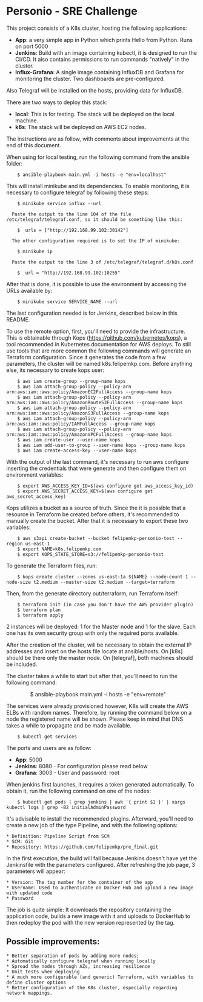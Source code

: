 # Personio - SRE Challenge

This project consists of a K8s cluster, hosting the following applications:
* **App**: a very simple app in Python which prints Hello from Python. Runs on port 5000
* **Jenkins**: Build with an image containing kubectl, it is designed to run the CI/CD. It also contains permissions to run commands "natively" in the cluster.
* **Influx-Grafana**: A single image containing InfluxDB and Grafana for monitoring the cluster. Two dashboards are pre-configured.

Also Telegraf will be installed on the hosts, providing data for InfluxDB.

There are two ways to deploy this stack:
* **local**: This is for testing. The stack will be deployed on the local machine.
* **k8s**: The stack will be deployed on AWS EC2 nodes.

The instructions are as follow, with comments about improvements at the end of this document.

When using for local testing, run the following command from the ansible folder:

        $ ansible-playbook main.yml -i hosts -e "env=localhost"

This will install minikube and its dependencies. To enable monitoring, it is necessary to configure telegraf by following these steps:

        $ minikube service influx --url

      Paste the output to the line 104 of the file /etc/telegraf/telegraf.conf, so it should be something like this:

        $  urls = ["http://192.168.99.102:30142"]

      The other configuration required is to set the IP of minikube:

        $ minikube ip

      Paste the output to the line 3 of /etc/telegraf/telegraf.d/k8s.conf

        $  url = "http://192.168.99.102:10255"

After that is done, it is possible to use the environment by accessing the URLs available by:

        $ minikube service SERVICE_NAME --url
    
The last configuration needed is for Jenkins, described below in this README.

To use the remote option, first, you'll need to provide the infrastructure. This is obtainable through Kops (https://github.com/kubernetes/kops), a tool recommended in Kubernetes documentation for AWS deploys. To still use tools that are more common the following commands will generate an Terraform configuration. Since it generates the code from a few parameters, the cluster will be named k8s.felipemkp.com. Before anything else, its necessary to create kops user:

        $ aws iam create-group --group-name kops
        $ aws iam attach-group-policy --policy-arn arn:aws:iam::aws:policy/AmazonEC2FullAccess --group-name kops
        $ aws iam attach-group-policy --policy-arn arn:aws:iam::aws:policy/AmazonRoute53FullAccess --group-name kops
        $ aws iam attach-group-policy --policy-arn arn:aws:iam::aws:policy/AmazonS3FullAccess --group-name kops
        $ aws iam attach-group-policy --policy-arn arn:aws:iam::aws:policy/IAMFullAccess --group-name kops
        $ aws iam attach-group-policy --policy-arn arn:aws:iam::aws:policy/AmazonVPCFullAccess --group-name kops
        $ aws iam create-user --user-name kops
        $ aws iam add-user-to-group --user-name kops --group-name kops
        $ aws iam create-access-key --user-name kops


With the output of the last command, it's necessary to run aws configure inserting the credentials that were generate and then  configure them on environment variables:

        $ export AWS_ACCESS_KEY_ID=$(aws configure get aws_access_key_id)
        $ export AWS_SECRET_ACCESS_KEY=$(aws configure get aws_secret_access_key)

Kops utilizes a bucket as a source of truth. Since the it is possible that a resource in Terraform be created before others, it's recommended to manually create the bucket. After that it is necessary to export these two variables:

        $ aws s3api create-bucket --bucket felipemkp-personio-test --region us-east-1
        $ export NAME=k8s.felipemkp.com
        $ export KOPS_STATE_STORE=s3://felipemkp-personio-test

To generate the Terraform files, run:

        $ kops create cluster --zones us-east-1a ${NAME} --node-count 1 --node-size t2.medium --master-size t2.medium --target=terraform

Then, from the generate directory out/terraform, run Terraform itself:

        $ terraform init (in case you don't have the AWS provider plugin)
        $ terraform plan
        $ terraform apply
    
2 instances will be deployed: 1 for the Master node and 1 for the slave. Each one has its own security group with only the required ports available. 

After the creation of the cluster, will be necessary to obtain the external IP addresses and insert on the hosts file locate at ansible/hosts. On [k8s] should be there only the master node. On [telegraf], both machines should be included.

The cluster takes a while to start but after that, you'll need to run the following command:

                $ ansible-playbook main.yml -i hosts -e "env=remote"

The services were already provisioned however, K8s will create the AWS ELBs with random names. Therefore, by running the command below on a node the registered name will be shown. Please keep in mind that DNS takes a while to propagate and be made available.

        $ kubectl get services

The ports and users are as follow:

* **App**: 5000
* **Jenkins**: 8080 - For configuration please read below
* **Grafana**: 3003 - User and password: root

When jenkins first launches, it requires a token generated automatically. To obtain it, run the following command on one of the nodes:

        $ kubectl get pods | grep jenkins | awk '{ print $1 }' | xargs kubectl logs | grep -B2 initialAdminPassword
    
It's advisable to install the recommended plugins. Afterward, you'll need to create a new job of the type Pipeline, and with the following options:

    * Definition: Pipeline Script from SCM
    * SCM: Git
    * Repository: https://github.com/felipemkp/pre_final.git

In the first execution, the build will fail because Jenkins doesn't have yet the Jenkinsfile with the parameters configured. After refreshing the job page, 3 parameters will appear:

    * Version: The tag number for the container of the app
    * Username: Used to authenticate on Docker Hub and upload a new image with updated code
    * Password

The job is quite simple: It downloads the repository containing the application code, builds a new image with it and uploads to DockerHub to then redeploy the pod with the new version represented by the tag. 

## Possible improvements:

    * Better separation of pods by adding more nodes;
    * Automatically configure telegraf when running locally
    * Spread the nodes through AZs, increasing resilience
    * Unit tests when deploying
    * A much more configurable (and generic) Terraform, with variables to define cluster options
    * Better configuration of the K8s cluster, especially regarding network mappings.